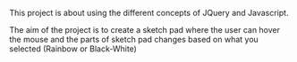 This project is about using the different concepts of JQuery and Javascript. 

The aim of the project is to create a sketch pad where the user can hover the mouse and the parts of sketch pad changes based on what you selected (Rainbow or Black-White)